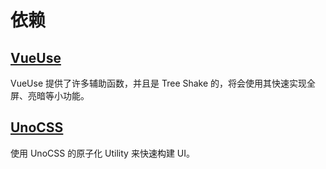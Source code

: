# 依赖

## [VueUse](https://vueuse.org/)

VueUse 提供了许多辅助函数，并且是 Tree Shake 的，将会使用其快速实现全屏、亮暗等小功能。

## [UnoCSS](https://github.com/unocss/unocss)

使用 UnoCSS 的原子化 Utility 来快速构建 UI。
